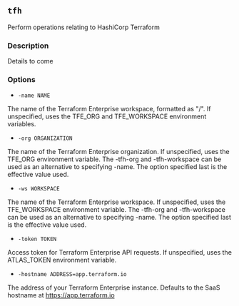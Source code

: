 ## `tfh`

Perform operations relating to HashiCorp Terraform

### Description

Details to come

### Options

* `-name NAME`

The name of the Terraform Enterprise workspace, formatted as "<ORGANIZATION>/<WORKSPACE>". If unspecified, uses the TFE_ORG and TFE_WORKSPACE environment variables.

* `-org ORGANIZATION`

The name of the Terraform Enterprise organization. If unspecified, uses the TFE_ORG environment variable.  The -tfh-org and -tfh-workspace can be used as an alternative to specifying -name. The option specified last is the effective value used.

* `-ws WORKSPACE`

The name of the Terraform Enterprise workspace. If unspecified, uses the TFE_WORKSPACE environment variable. The -tfh-org and -tfh-workspace can be used as an alternative to specifying -name. The option specified last is the effective value used.

* `-token TOKEN`

Access token for Terraform Enterprise API requests. If unspecified, uses the ATLAS_TOKEN environment variable.

* `-hostname ADDRESS=app.terraform.io`

The address of your Terraform Enterprise instance. Defaults to the SaaS hostname at https://app.terraform.io

